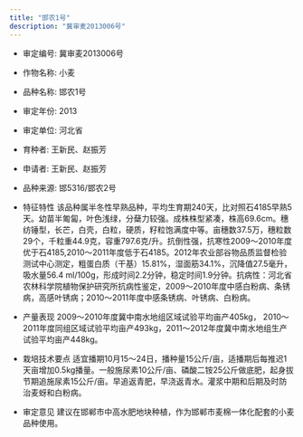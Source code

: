 ```yaml
---
title: "邯农1号"
description: "冀审麦2013006号"
---
```

* 审定编号:  冀审麦2013006号

*  作物名称:  小麦

*  品种名称:  邯农1号

*  审定年份:  2013

*  审定单位:  河北省

* 育种者:  王新民、赵振芳

*  申请者:  王新民、赵振芳

*  品种来源:  邯5316/邯农2号

*  特征特性
该品种属半冬性早熟品种，平均生育期240天，比对照石4185早熟5天。幼苗半匍匐，叶色浅绿，分蘖力较强。成株株型紧凑，株高69.6cm。穗纺锤型，长芒，白壳，白粒，硬质，籽粒饱满度中等。亩穗数37.5万，穗粒数29个，千粒重44.9克，容重797.6克/升。抗倒性强，抗寒性2009～2010年度优于石4185,2010～2011年度低于石4185。2012年农业部谷物品质监督检验测试中心测定，粗蛋白质（干基）15.81%，湿面筋34.1%，沉降值27.5毫升，吸水量56.4 ml/100g，形成时间2.2分钟，稳定时间1.9分钟。抗病性：河北省农林科学院植物保护研究所抗病性鉴定，2009～2010年度中感白粉病、条锈病，高感叶锈病；2010～2011年度中感条锈病、叶锈病、白粉病。

*  产量表现
2009～2010年度冀中南水地组区域试验平均亩产405kg， 2010～2011年度同组区域试验平均亩产493kg，2011～2012年度冀中南水地组生产试验平均亩产448kg。

*  栽培技术要点
适宜播期10月15～24日，播种量15公斤/亩，适播期后每推迟1天亩增加0.5kg播量。一般施尿素10公斤/亩、磷酸二铵25公斤做底肥，起身拔节期追施尿素15公斤/亩。早追返青肥，早浇返青水。灌浆中期和后期及时防治麦蚜和白粉病。

*  审定意见
建议在邯郸市中高水肥地块种植，作为邯郸市麦棉一体化配套的小麦品种使用。

